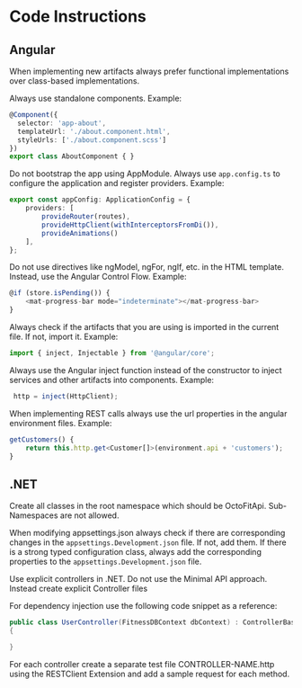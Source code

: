# Code Instructions

## Angular

When implementing new artifacts always prefer functional implementations over class-based implementations.

Always use standalone components. Example:

```typescript
@Component({
  selector: 'app-about',
  templateUrl: './about.component.html',
  styleUrls: ['./about.component.scss']
})
export class AboutComponent { }
```

Do not bootstrap the app using AppModule. Always use `app.config.ts` to configure the application and register providers. Example:

```typescript
export const appConfig: ApplicationConfig = {
    providers: [
        provideRouter(routes),
        provideHttpClient(withInterceptorsFromDi()),
        provideAnimations()
    ],
};
```

Do not use directives like ngModel, ngFor, ngIf, etc. in the HTML template. Instead, use the Angular Control Flow. Example:

```typescript
@if (store.isPending()) {
    <mat-progress-bar mode="indeterminate"></mat-progress-bar>
}
```

Always check if the artifacts that you are using is imported in the current file. If not, import it. Example:

```typescript
import { inject, Injectable } from '@angular/core';
```

Always use the Angular inject function instead of the constructor to inject services and other artifacts into components. Example:

```typescript
 http = inject(HttpClient);
```

When implementing REST calls always use the url properties in the angular environment files. Example:

```typescript
getCustomers() {
    return this.http.get<Customer[]>(environment.api + 'customers');
}
```

## .NET

Create all classes in the root namespace which should be OctoFitApi. Sub-Namespaces are not allowed.

When modifying appsettings.json always check if there are corresponding changes in the `appsettings.Development.json` file. If not, add them. If there is a strong typed configuration class, always add the corresponding properties to the `appsettings.Development.json` file.

Use explicit controllers in .NET. Do not use the Minimal API approach. Instead create explicit Controller files

For dependency injection use the following code snippet as a reference:

```csharp
public class UserController(FitnessDBContext dbContext) : ControllerBase
{

}
```

For each controller create a separate test file CONTROLLER-NAME.http using the RESTClient Extension and add a sample request for each method.
